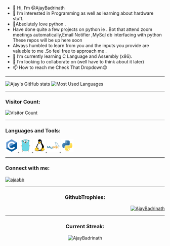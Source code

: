 

- 👋 Hi, I’m @AjayBadrinath
- 👀 I’m interested in Programming as well as learning about hardware stuff.
- 🐍Absolutely love python .
- Have done quite a few projects on python ie ..Bot that attend zoom meetings automatically,Email Notifier ,MySql db interfacing with  python These repos will be up here soon
- Always humbled to learn from you and the inputs you provide are valueble to me .So feel free to approach me .
- 🌱 I’m currently learning C Language and Assembly (x86).
- 💞️ I’m looking to collaborate on (well have to think about it later)
- 📫 How to reach me 
Check That Dropdown😉



<!---
AjayBadrinath/AjayBadrinath is a ✨ special ✨ repository because its `README.md` (this file) appears on your GitHub profile.
You can click the Preview link to take a look at your changes.
--->
<!---
______________________________________________________________________________________________________________________________________________
![Ajay's GitHub stats](https://github-readme-stats-ruby-one.vercel.app/api?username=AjayBadrinath&show_icons=true&theme=merko)
![Most Used Languages](https://github-readme-stats-ruby-one.vercel.app/api/top-langs/?username=AjayBadrinath&show_icons=true&theme=merko)
____________________________________________________________________________________________________________________________________________________
--->
_____________________________________________________________________________________________________________________________________________________
![Ajay's GitHub stats](https://github-readme-stats-sigma-five.vercel.app/api?username=AjayBadrinath&show_icons=true&theme=merko)
![Most Used Languages](https://github-readme-stats-sigma-five.vercel.app/api/top-langs/?username=AjayBadrinath&show_icons=true&theme=merko)
_____________________________________________________________________________________________________________________________________________________

<h3 align="left">Visitor Count:</h3>

![Visitor Count](https://profile-counter.glitch.me/AjayBadrinath/count.svg)
____________________________________________________________________________________________________________________________________________________

<h3 align="left">Languages and Tools:</h3>
<p align="left"> <a href="https://www.cprogramming.com/" target="_blank" rel="noreferrer"> <img src="https://raw.githubusercontent.com/devicons/devicon/master/icons/c/c-original.svg" alt="c" width="40" height="40"/> </a> <a href="https://golang.org" target="_blank" rel="noreferrer"> <img src="https://raw.githubusercontent.com/devicons/devicon/master/icons/go/go-original.svg" alt="go" width="40" height="40"/> </a> <a href="https://www.linux.org/" target="_blank" rel="noreferrer"> <img src="https://raw.githubusercontent.com/devicons/devicon/master/icons/linux/linux-original.svg" alt="linux" width="40" height="40"/> </a> <a href="https://www.mysql.com/" target="_blank" rel="noreferrer"> <img src="https://raw.githubusercontent.com/devicons/devicon/master/icons/mysql/mysql-original-wordmark.svg" alt="mysql" width="40" height="40"/> </a> <a href="https://www.python.org" target="_blank" rel="noreferrer"> <img src="https://raw.githubusercontent.com/devicons/devicon/master/icons/python/python-original.svg" alt="python" width="40" height="40"/> </a></p>
<!---
<details>
<summary><b>Other Github Stats : </b></summary>
<br>
--->




______________________________________________________________________________________________________________________________________________________


<h3 align="left">Connect with me:</h3><p align="left"><a href="https://linkedin.com/in/ajay-badrinath-151a82225" target="blank"><img align="center" src="https://raw.githubusercontent.com/rahuldkjain/github-profile-readme-generator/master/src/images/icons/Social/linked-in-alt.svg" alt="ajaabb" height="30" width="40"/ ></a></p>


________________________________________________________________________________________________________________________________________________________


<h3 align="center">GithubTrophies:</h3>
<p align="right">
<p align="right"> <a href="https://github.com/ryo-ma/github-profile-trophy"><img src="https://github-profile-trophy.vercel.app/?username=AjayBadrinath&title=Commit,Repo,Followers&theme=monokai" alt="AjayBadrinath" /></a> </p>


_________________________________________________________________________________________________________________________________________________________


<h3 align="center">Current Streak:</h3>
 <p align="right">
<p align="center"><img align="center" src="https://github-readme-streak-stats.herokuapp.com/?user=AjayBadrinath&theme=dark" alt="AjayBadrinath" /></p>
<!---
_________________________________________________________________________________________________________________________________________________________

<p align="right">
 
 <h3 align="center">
  
  
  ![Ajay's Contribution Stats](https://github-contribution-stats.vercel.app/api/?username=AjayBadrinath)
</h3>




 <!--- ![Ajay's github activity graph](https://graphgithub.herokuapp.com/graph?username=AjayBadrinath&theme=elegant&area=true&hide_border=true)
 
<!---</details>
